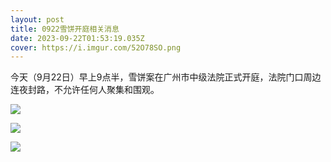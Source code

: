 ```yaml
---
layout: post
title: 0922雪饼开庭相关消息
date: 2023-09-22T01:53:19.035Z
cover: https://i.imgur.com/52O78SO.png
---
```

今天（9月22日）早上9点半，雪饼案在广州市中级法院正式开庭，法院门口周边连夜封路，不允许任何人聚集和围观。



![](https://i.imgur.com/52O78SO.png)

![](https://i.imgur.com/Usqbz4V.png)

![](https://i.imgur.com/VPHY4OO.png)
